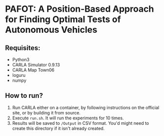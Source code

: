# PAFOT: A Position-Based Approach for Finding Optimal Tests of Autonomous Vehicles

## Requisites:

- Python3
- CARLA Simulator 0.9.13
- CARLA Map Town06
- loguru
- numpy


## How to run?

1. Run CARLA either on a container, by following instructions on the official site, or by building it from source.
2. Execute `run.sh`. It will run the experiments for 10 times.
3. Results will be saved to `/Output` in CSV format. You'd might need to create this directory if it isn't already created.
